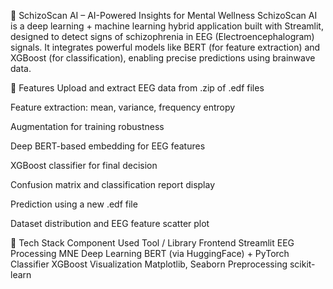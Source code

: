 🧠 SchizoScan AI – AI-Powered Insights for Mental Wellness
SchizoScan AI is a deep learning + machine learning hybrid application built with Streamlit, designed to detect signs of schizophrenia in EEG (Electroencephalogram) signals. It integrates powerful models like BERT (for feature extraction) and XGBoost (for classification), enabling precise predictions using brainwave data.

🚀 Features
Upload and extract EEG data from .zip of .edf files

Feature extraction: mean, variance, frequency entropy

Augmentation for training robustness

Deep BERT-based embedding for EEG features

XGBoost classifier for final decision

Confusion matrix and classification report display

Prediction using a new .edf file

Dataset distribution and EEG feature scatter plot

🧰 Tech Stack
Component	Used Tool / Library
Frontend	Streamlit
EEG Processing	MNE
Deep Learning	BERT (via HuggingFace) + PyTorch
Classifier	XGBoost
Visualization	Matplotlib, Seaborn
Preprocessing	scikit-learn
